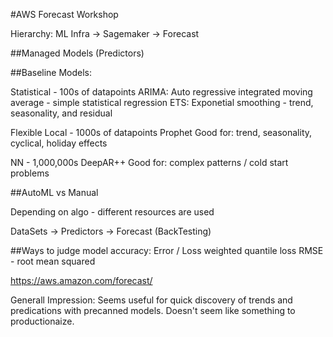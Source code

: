 #AWS Forecast Workshop

Hierarchy:
ML Infra -> Sagemaker -> Forecast

##Managed Models (Predictors)

##Baseline Models: 

Statistical - 100s of datapoints
ARIMA: Auto regressive integrated moving average - simple statistical regression 
ETS: Exponetial smoothing - trend, seasonality, and residual

Flexible Local - 1000s of datapoints 
Prophet 
Good for: trend, seasonality, cyclical, holiday effects 

NN - 1,000,000s
DeepAR++ 
Good for: complex patterns / cold start problems 

##AutoML vs Manual 

Depending on algo - different resources are used 

DataSets -> Predictors -> Forecast (BackTesting)

##Ways to judge model accuracy: 
Error / Loss 
weighted quantile loss 
RMSE - root mean squared 

https://aws.amazon.com/forecast/

Generall Impression: 
Seems useful for quick discovery of trends and predications with precanned models. Doesn't seem like something to productionaize. 
